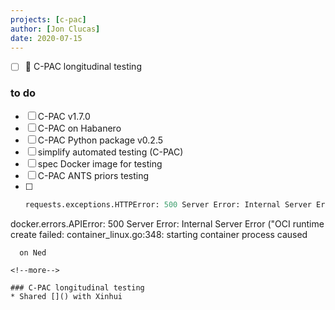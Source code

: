 ```yaml
---
projects: [c-pac]
author: [Jon Clucas]
date: 2020-07-15
---
```


- [ ] :construction: C-PAC longitudinal testing

### to do

- [ ] C-PAC v1.7.0
- [ ] C-PAC on Habanero
- [ ] C-PAC Python package v0.2.5
- [ ] simplify automated testing (C-PAC)
- [ ] spec Docker image for testing
- [ ] C-PAC ANTS priors testing
- [ ]
   ```Python
   requests.exceptions.HTTPError: 500 Server Error: Internal Server Error for url: http+docker://localhost/v1.35/containers/f613e7a80272cc015bc1e92a8c16a4c0e73bc3df98988c79a8a3c0df4f7be207/start
 docker.errors.APIError: 500 Server Error: Internal Server Error ("OCI runtime create failed: container_linux.go:348: starting container process caused 
 ```
   on Ned
   
<!--more--> 

### C-PAC longitudinal testing
* Shared []() with Xinhui